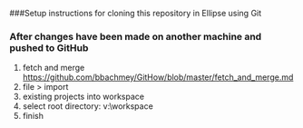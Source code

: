 ###Setup instructions for cloning this repository in Ellipse using Git


### After changes have been made on another machine and pushed to GitHub

1. fetch and merge  
https://github.com/bbachmey/GitHow/blob/master/fetch_and_merge.md
2. file > import
3. existing projects into workspace
4. select root directory: v:\workspace
5. finish
